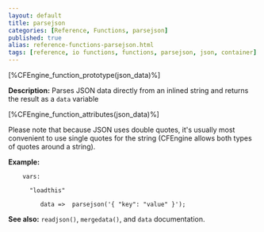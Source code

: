 ```yaml
---
layout: default
title: parsejson
categories: [Reference, Functions, parsejson]
published: true
alias: reference-functions-parsejson.html
tags: [reference, io functions, functions, parsejson, json, container]
---
```


[%CFEngine_function_prototype(json_data)%]

**Description:** Parses JSON data directly from an inlined string and
returns the result as a `data` variable

[%CFEngine_function_attributes(json_data)%]

Please note that because JSON uses double quotes, it's usually most
convenient to use single quotes for the string (CFEngine allows both
types of quotes around a string).

**Example:**

```cf3
    vars:

      "loadthis" 

         data =>  parsejson('{ "key": "value" }');
```

**See also:** `readjson()`, `mergedata()`, and `data` documentation.
